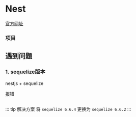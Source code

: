 # Nest

[官方网址](https://nestjs.com/)




### 项目





## 遇到问题

### 1. sequelize版本



nestjs + sequelize

报错

``` bash

```


::: tip 解决方案
将 `sequelize 6.6.4` 更换为 `sequelize 6.6.2`
:::

